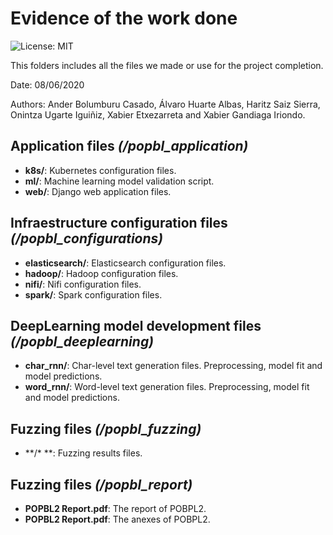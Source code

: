# Evidence of the work done

![License: MIT](https://img.shields.io/badge/License-MIT-blue.svg)

This folders includes all the files we made or use for the project completion.

Date: 08/06/2020

Authors: Ander Bolumburu Casado, Álvaro Huarte Albas, Haritz Saiz Sierra, Onintza Ugarte Iguiñiz, Xabier Etxezarreta and Xabier Gandiaga Iriondo.


## Application files *(/popbl_application)*

- **k8s/**: Kubernetes configuration files.
- **ml/**: Machine learning model validation script.
- **web/**: Django web application files.

## Infraestructure configuration files *(/popbl_configurations)*

- **elasticsearch/**: Elasticsearch configuration files.
- **hadoop/**: Hadoop configuration files.
- **nifi/**: Nifi configuration files.
- **spark/**: Spark configuration files.

## DeepLearning model development files *(/popbl_deeplearning)*

- **char_rnn/**: Char-level text generation files. Preprocessing, model fit and model predictions.
- **word_rnn/**: Word-level text generation files. Preprocessing, model fit and model predictions.

## Fuzzing files *(/popbl_fuzzing)*

- **/\* **: Fuzzing results files.

## Fuzzing files *(/popbl_report)*

- **POPBL2 Report.pdf**: The report of POBPL2.
- **POPBL2 Report.pdf**: The anexes of POBPL2.

